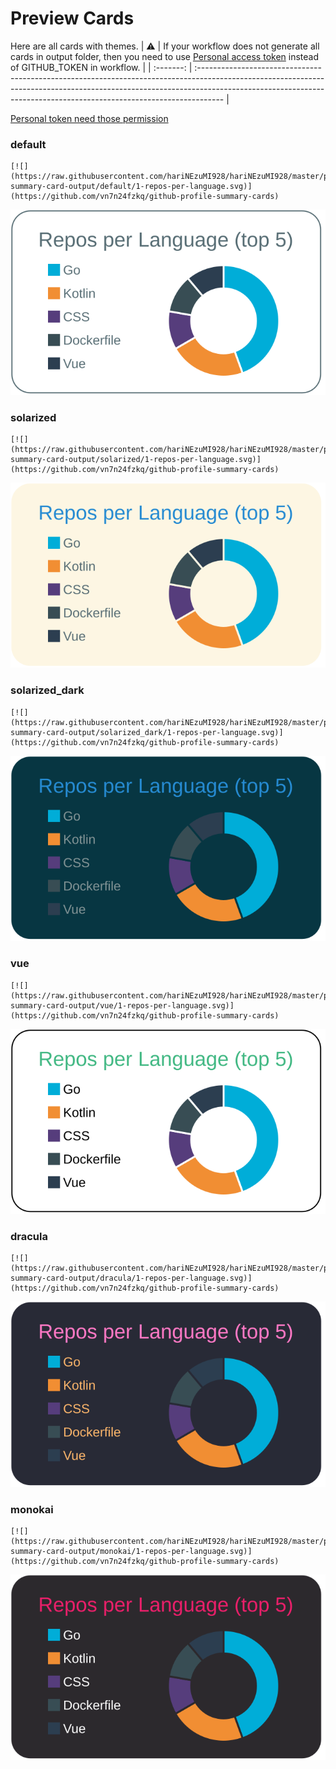 
# Preview Cards

Here are all cards with themes.
| :warning: | If your workflow does not generate all cards in output folder, then you need to use [Personal access token](https://docs.github.com/en/actions/configuring-and-managing-workflows/creating-and-storing-encrypted-secrets) instead of GITHUB_TOKEN in workflow. |
| :-------: | :------------------------------------------------------------------------------------------------------------------------------------------------------------------------------------------------------------------------------------------------ |

[Personal token need those permission](https://github.com/vn7n24fzkq/github-profile-summary-cards/wiki/Personal-access-token-permissions)


### default


```
[![](https://raw.githubusercontent.com/hariNEzuMI928/hariNEzuMI928/master/profile-summary-card-output/default/1-repos-per-language.svg)](https://github.com/vn7n24fzkq/github-profile-summary-cards)
```
![](https://raw.githubusercontent.com/hariNEzuMI928/hariNEzuMI928/master/profile-summary-card-output/default/1-repos-per-language.svg)


### solarized


```
[![](https://raw.githubusercontent.com/hariNEzuMI928/hariNEzuMI928/master/profile-summary-card-output/solarized/1-repos-per-language.svg)](https://github.com/vn7n24fzkq/github-profile-summary-cards)
```
![](https://raw.githubusercontent.com/hariNEzuMI928/hariNEzuMI928/master/profile-summary-card-output/solarized/1-repos-per-language.svg)


### solarized_dark


```
[![](https://raw.githubusercontent.com/hariNEzuMI928/hariNEzuMI928/master/profile-summary-card-output/solarized_dark/1-repos-per-language.svg)](https://github.com/vn7n24fzkq/github-profile-summary-cards)
```
![](https://raw.githubusercontent.com/hariNEzuMI928/hariNEzuMI928/master/profile-summary-card-output/solarized_dark/1-repos-per-language.svg)


### vue


```
[![](https://raw.githubusercontent.com/hariNEzuMI928/hariNEzuMI928/master/profile-summary-card-output/vue/1-repos-per-language.svg)](https://github.com/vn7n24fzkq/github-profile-summary-cards)
```
![](https://raw.githubusercontent.com/hariNEzuMI928/hariNEzuMI928/master/profile-summary-card-output/vue/1-repos-per-language.svg)


### dracula


```
[![](https://raw.githubusercontent.com/hariNEzuMI928/hariNEzuMI928/master/profile-summary-card-output/dracula/1-repos-per-language.svg)](https://github.com/vn7n24fzkq/github-profile-summary-cards)
```
![](https://raw.githubusercontent.com/hariNEzuMI928/hariNEzuMI928/master/profile-summary-card-output/dracula/1-repos-per-language.svg)


### monokai


```
[![](https://raw.githubusercontent.com/hariNEzuMI928/hariNEzuMI928/master/profile-summary-card-output/monokai/1-repos-per-language.svg)](https://github.com/vn7n24fzkq/github-profile-summary-cards)
```
![](https://raw.githubusercontent.com/hariNEzuMI928/hariNEzuMI928/master/profile-summary-card-output/monokai/1-repos-per-language.svg)

